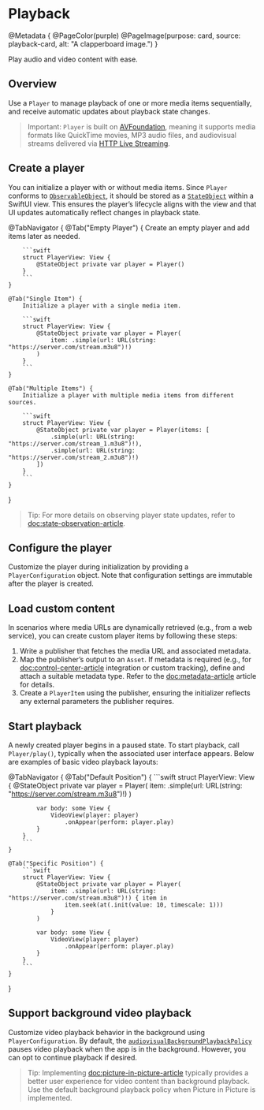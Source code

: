 # Playback

@Metadata {
    @PageColor(purple)
    @PageImage(purpose: card, source: playback-card, alt: "A clapperboard image.")
}

Play audio and video content with ease.

## Overview

Use a ``Player`` to manage playback of one or more media items sequentially, and receive automatic updates about playback state changes.

> Important: ``Player`` is built on [AVFoundation](https://developer.apple.com/documentation/avfoundation), meaning it supports media formats like QuickTime movies, MP3 audio files, and audiovisual streams delivered via [HTTP Live Streaming](https://developer.apple.com/documentation/http-live-streaming/hls-authoring-specification-for-apple-devices).

## Create a player

You can initialize a player with or without media items. Since ``Player`` conforms to [`ObservableObject`](https://developer.apple.com/documentation/combine/observableobject), it should be stored as a [`StateObject`](https://developer.apple.com/documentation/swiftui/stateobject) within a SwiftUI view. This ensures the player’s lifecycle aligns with the view and that UI updates automatically reflect changes in playback state.

@TabNavigator {
    @Tab("Empty Player") {
        Create an empty player and add items later as needed.

        ```swift
        struct PlayerView: View {
            @StateObject private var player = Player()
        }
        ```
    }

    @Tab("Single Item") {
        Initialize a player with a single media item.

        ```swift
        struct PlayerView: View {
            @StateObject private var player = Player(
                item: .simple(url: URL(string: "https://server.com/stream.m3u8")!)
            )
        }
        ```
    }

    @Tab("Multiple Items") {
        Initialize a player with multiple media items from different sources.

        ```swift
        struct PlayerView: View {
            @StateObject private var player = Player(items: [
                .simple(url: URL(string: "https://server.com/stream_1.m3u8")!),
                .simple(url: URL(string: "https://server.com/stream_2.m3u8")!)
            ])
        }
        ```
    }
}

> Tip: For more details on observing player state updates, refer to <doc:state-observation-article>.

## Configure the player

Customize the player during initialization by providing a ``PlayerConfiguration`` object. Note that configuration settings are immutable after the player is created.

## Load custom content

In scenarios where media URLs are dynamically retrieved (e.g., from a web service), you can create custom player items by following these steps:

1. Write a publisher that fetches the media URL and associated metadata.
2. Map the publisher’s output to an ``Asset``. If metadata is required (e.g., for <doc:control-center-article> integration or custom tracking), define and attach a suitable metadata type. Refer to the <doc:metadata-article> article for details.
3. Create a ``PlayerItem`` using the publisher, ensuring the initializer reflects any external parameters the publisher requires.

## Start playback

A newly created player begins in a paused state. To start playback, call ``Player/play()``, typically when the associated user interface appears. Below are examples of basic video playback layouts:

<!-- markdownlint-disable MD034 -->
@TabNavigator {
    @Tab("Default Position") {
        ```swift
        struct PlayerView: View {
            @StateObject private var player = Player(
                item: .simple(url: URL(string: "https://server.com/stream.m3u8")!)
            )

            var body: some View {
                VideoView(player: player)
                    .onAppear(perform: player.play)
            }
        }
        ```
    }

    @Tab("Specific Position") {
        ```swift
        struct PlayerView: View {
            @StateObject private var player = Player(
                item: .simple(url: URL(string: "https://server.com/stream.m3u8")!) { item in
                    item.seek(at(.init(value: 10, timescale: 1)))
                }
            )

            var body: some View {
                VideoView(player: player)
                    .onAppear(perform: player.play)
            }
        }
        ```
    }
}
<!-- markdownlint-restore -->

## Support background video playback

Customize video playback behavior in the background using ``PlayerConfiguration``. By default, the [`audiovisualBackgroundPlaybackPolicy`](https://developer.apple.com/documentation/avfoundation/avplayer/3787548-audiovisualbackgroundplaybackpol) pauses video playback when the app is in the background. However, you can opt to continue playback if desired.

> Tip: Implementing <doc:picture-in-picture-article> typically provides a better user experience for video content than background playback. Use the default background playback policy when Picture in Picture is implemented.
